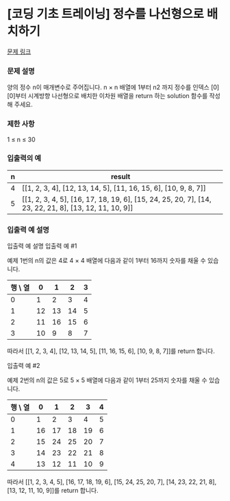 # [코딩 기초 트레이닝] 정수를 나선형으로 배치하기

[문제 링크](https://school.programmers.co.kr/learn/courses/30/lessons/181832)

### 문제 설명
양의 정수 n이 매개변수로 주어집니다. n × n 배열에 1부터 n2 까지 정수를 인덱스 [0][0]부터 시계방향 나선형으로 배치한 이차원 배열을 return 하는 solution 함수를 작성해 주세요.

### 제한 사항

1 ≤ n ≤ 30

### 입출력의 예

|n	|result|
|---|---|
|4	|[[1, 2, 3, 4], [12, 13, 14, 5], [11, 16, 15, 6], [10, 9, 8, 7]]|
|5	|[[1, 2, 3, 4, 5], [16, 17, 18, 19, 6], [15, 24, 25, 20, 7], [14, 23, 22, 21, 8], [13, 12, 11, 10, 9]]|

### 입출력 예 설명

입출력 예 설명
입출력 예 #1

예제 1번의 n의 값은 4로 4 × 4 배열에 다음과 같이 1부터 16까지 숫자를 채울 수 있습니다.

|행 \ 열	|0	|1	|2	|3|
|---|---|---|---|---|
|0	|1	|2	|3	|4|
|1	|12	|13	|14	|5|
|2	|11	|16	|15	|6|
|3	|10	|9	|8	|7|

따라서 [[1, 2, 3, 4], [12, 13, 14, 5], [11, 16, 15, 6], [10, 9, 8, 7]]를 return 합니다.

입출력 예 #2

예제 2번의 n의 값은 5로 5 × 5 배열에 다음과 같이 1부터 25까지 숫자를 채울 수 있습니다.

|행 \ 열	|0	|1	|2	|3	|4|
|---|---|---|---|---|---|
|0	|1	|2	|3	|4	|5|
|1	|16	|17	|18	|19	|6|
|2	|15	|24	|25	|20	|7|
|3	|14	|23	|22	|21	|8|
|4	|13	|12	|11	|10	|9|

따라서 [[1, 2, 3, 4, 5], [16, 17, 18, 19, 6], [15, 24, 25, 20, 7], [14, 23, 22, 21, 8], [13, 12, 11, 10, 9]]를 return 합니다.